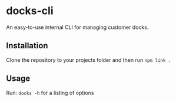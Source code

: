# docks-cli
An easy-to-use internal CLI for managing customer docks.

## Installation
Clone the repository to your projects folder and then run `npm link .`

## Usage
Run: `docks -h` for a listing of options

